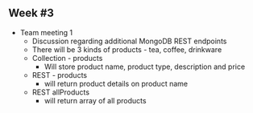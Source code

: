 ## Week #3
* Team meeting 1
	* Discussion regarding additional MongoDB REST endpoints
	* There will be 3 kinds of products - tea, coffee, drinkware
	* Collection - products
		* Will store product name, product type, description and price
	* REST - products
		* will return product details on product name
	* REST allProducts
		* will return array of all products
